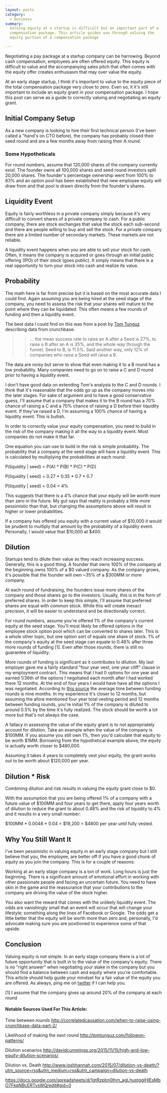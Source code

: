 ```yaml
---
layout: posts
category:
  - business
summary:
  Valuing equity at a startup is difficult but an important part of a
  compensation package. This article guides you through valuing the
  equity portion of a compensation package

---
```


Negotiating a pay package at a startup company can be harrowing. Beyond
cash compensation, employees are often offered equity. This equity is
difficult to value and the accompanying sales pitch that often comes
with the equity offer creates enthusiasm that may over value the equity.

At an early stage startup, I think it's important to value to the equity
piece of the total compensation package very close to zero. Even so, it
it's still important to include an equity grant in your compensation package.
I hope this post can serve as a guide to correctly valuing and negotiating
an equity grant.

## Initial Company Setup

As a new company is looking to hire their first technical person (I've
been called a "hand's on CTO before), the company has probably closed
their seed round and are a few months away from raising their A round.

### Some Hypotheticals

For round numbers, assume that 120,000 shares of the company currently
exist. The founder owns all 100,000 shares and seed round investors
split 20,000 shares. The founder's percentage ownership went from 100%
to 83% and an option pool has been established that new employee equity
will draw from and that pool is drawn directly from the founder's
shares.

## Liquidity Event

Equity is fairly worthless in a private company simply because it's very
difficult to convert shares of a private company to cash. For a public company,
there are stock exchanges that value the stock each sub-second and there
are people willing to buy and sell the stock. For a private company
there are a limited number of secondary markets. These markets are not
reliable.

A liquidity event happens when you are able to sell your stock for cash.
Often, it means the company is acquired or goes through
an initial public offering (IPO) of their stock (goes public). It simply
means that there is a real opportunity to turn your stock into cash and
realize its value.


## Probability

The math here is far from precise but it is based on the most accurate
data I could find. Again assuming you are being hired at the seed stage
of the company, you need to assess the risk that your shares will mature
to the point where they can be liquidated. This often means a few rounds
of funding and then a liquidity event.

The best data I could find on this was from a post by [Tom Tunguz](http://tomtunguz.com/followon-patterns/)
describing data from crunchbase:

>> ... the mean success rate to raise an A after a Seed is 27%, to raise a B
>> after an A is 35%, and the whole way through the funnel, Seed to B, is
>> 11.5%. Said another way, only 12% of companies who raise a Seed will
>> raise a B.

The data are noisy but serve to show that even making it to a B round
has a low probability. Many companies need to go on to raise a C and D
round prior to having a liquidity event.

I don't have good data on extending Tom's analysis to the C and D
rounds. I think that it's reasonable that the
odds go up as the company moves into the later stages. For sake of
argument and to have a good conservative guess, I'll assume that a
company that makes it to the B round has a 70% chance of raising a C and
a 70% chance of raising a D before their liquidity event. If they've
raised a D, I'm assuming a 100% chance of having a liquidity event.
This is bullish.

In order to correctly value your equity compensation, you need to build
in the risk of the company making it all the way to a liquidity event.
Most companies do not make it that far.

One equation you can use to build in the risk is simple probability. The
probability that a company at the seed stage will have a liquidity
event. This is calculated by multiplying the probabilities at each
round:

P(liquidity | seed) = P(A) * P(B) * P(C) * P(D)

P(liquidity | seed) = 0.27 * 0.35 * 0.7 * 0.7

P(liquidity | seed) = 0.04 = 4%

This suggests that there is a 4% chance that your equity will be worth
more than zero in the future. My gut says that reality is probably a
little more pessimistic than that, but changing the assumptions above
will result in higher or lower probabilities.

If a company has offered you equity with a current value of $10,000 it
would be prudent to multiply that amount by the probability of a
liquidity event. Personally, I would value that $10,000 at $400.

## Dilution

Startups tend to dilute their value as they reach increasing success.
Generally, this is a good thing. A founder that owns 100% of the company
at the beginning owns 100% of a $0 valued company. As the company grows,
it's possible that the founder will own ~35% of a $300MM or more company.

At each round of fundraising, the founders issue more shares of the
company and those shares go to the investors. Usually, this is in the
form of preferred shares. In order to keep this simple, I'll assume that
preferred shares are equal with common stock. While this will create
inexact precision, it will be easier to understand and be directionally
correct.

For round numbers, assume you're offered 1% of the company's current equity at
the seed stage. You'll most likely be offered options in the employee
stock option pool which can be converted to shares later. This is a
whole other topic, but one option sort of equals one share of stock. 1%
of the company's equity at the seed stage can equate to 0.48%
after three more rounds of funding [1]. Even after those rounds, there is still
no guarantee of liquidity.

More rounds of funding is significant as it contributes to dilution.
My last employer gave me a fairly
standard "four year vest, one year cliff" clause in my employment
contract. This means that I had 0 options for one year and earned 1/36th
of the options I negotiated each month after I had worked there 12
months. At the end of four years I would have have all the options I was
negotiated. According to [this source](http://correlatedcausation.com/when-to-raise-using-crunchbase-data-part-2/)
the average time between funding rounds is nine months.
In my experience it's closer to 12 months, but
assuming the afore mentioned four year total vesting period and 12
months between funding rounds, you're initial 1% of the company is
diluted to around 0.5% by the time it's fully realized. The stock should be
worth a lot more but that's not always the case.

A fallacy in assessing the value of the equity grant is to not
appropriately account for dilution. Take an example when the value of the company is $100MM.
If you assume you still own 1%, then you'd calculate that equity to be worth $1MM.
Borrowing from the hypothetical example above, the equity is actually worth closer to $480,000.

Assuming it takes 4 years to completely vest your equity, the grant
works out to be worth about $120,000 per year.

## Dilution * Risk

Combining dilution and risk results in valuing the equity grant close to
$0.

With the assumption that you are being offered 1% of a company with a
future value of $100MM and four years to get there, apply four years
worth of dilution to reduce the grant to about 0.48% and the risk of
liquidity to 4% and it results in a very small number:

$100MM * 0.0048 * 0.04 = $19,200 = $4800 per year until fully vested.

## Why You Still Want It

I've been pessimistic in valuing equity in an early stage company but I
still believe that you, the employee, are better off if you have a good
chunk of equity as you join the company. This is for a couple of
reasons:

Working at an early stage company is a ton of work. Long hours is just
the beginning. There is a significant amount of emotional effort in
working with other passionate people and facing an uncertain future. You
need to have skin in the game and the reassurance that your
contributions to the company are driving the value of the stock higher.

You also want the reward that comes with the unlikely liquidity event.
The odds are vanishingly small that an event will occur that will change
your lifestyle; something along the lines of Facebook or Google. The
odds get a little better that the equity will be worth more than zero
and, personally, I'd advocate making sure you are positioned to
experience some of that upside.

## Conclusion

Valuing equity is not simple. In an early stage company there is a lot
of future opportunity that is built in to the value of the company's
equity. There is no "right answer" when negotiating your stake in the
company but you should find a balance between cash and equity where
you're comfortable. This article should help guide your mindset for a fair value
of the equity you are offered. As always, ping me on
[twitter](https://twitter.com/brycemcd) if I can help you.


[1] I assume that the company gives up around 20% of the company at each
round

#### Notable Sources Used For This Article:
Time between rounds
http://correlatedcausation.com/when-to-raise-using-crunchbase-data-part-2/

Likelihood of making the next round
http://tomtunguz.com/followon-patterns/

Dilution scenarios
http://davidcummings.org/2015/11/15/high-and-low-equity-dilution-scenarios/

Dilution vs. Death
http://www.joshhannah.com/2015/07/dilution-vs-death/?utm_source=rss&utm_medium=rss&utm_campaign=dilution-vs-death

https://docs.google.com/spreadsheets/d/1gtRzpbn0lhm_agLhustggIHlEsMbO7FkqNBcERTvsWQ/edit#gid=0
